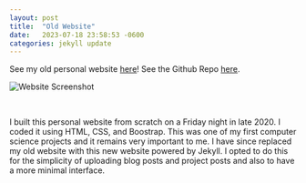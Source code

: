 ```yaml
---
layout: post
title:  "Old Website"
date:   2023-07-18 23:58:53 -0600
categories: jekyll update
---
```


See my old personal website <a href="https://cullena20.github.io/OldPersonalWebsite/" target="_blank"> here</a>! See the Github Repo <a href="https://github.com/cullena20/OldPersonalWebsite" target="_blank"> here</a>.

![Website Screenshot](/assets/images/projects/OldPersonalWebsite.png)

<!-- excerpt-end -->
&nbsp;

I built this personal website from scratch on a Friday night in late 2020. I coded it using HTML, CSS, and Boostrap. This was one of my first computer science projects and it remains very important to me. I have since replaced my old website with this new website powered by Jekyll. I opted to do this for the simplicity of uploading blog posts and project posts and also to have a more minimal interface. 
